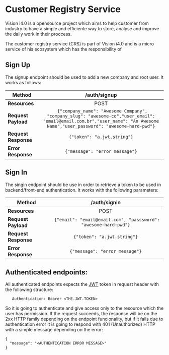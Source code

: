 # Customer Registry Service

Vision i4.0 is a opensource project which aims to help customer from industry to have a simple and efficiente way to store, analyse and improve the daily work in their proccess.

The customer registry service (CRS) is part of Vision i4.0 and is a micro service of his ecosystem which has the responsibility of 

## Sign Up

The signup endpoint should be used to add a new company and root user. It works as follows:

| **Method**            | /auth/signup          |
|-----------------------|:---------------------:|
| **Resources**         | POST                  |
| **Request Payload**   | ` {"company_name": "Awesome Company", "company_slug": "awesome-co","user_email": "email@email.com.br","user_name": "An Awesome Name","user_password": "awesome-hard-pwd"}` |
| **Request Response**  | `{"token": "a.jwt.string"}` |
| **Error Response**    | `{"message": "error message"}` |

## Sign In
The singin endpoint should be use in order to retrieve a token to be used in backend/front-end authentication. It works with the following parameters:

| **Method**            | /auth/signin          |
|-----------------------|:---------------------:|
| **Resources**         | POST                  |
| **Request Payload**   | ` {"email": "email@email.com", "passsword": "awesome-hard-pwd"}` |
| **Request Response**  | `{"token": "a.jwt.string"}` |
| **Error Response**    | `{"message": "error message"}` |


## Authenticated endpoints:

All authenticated endpoints expects the [JWT](https://jwt.io/) token in request header with the following structure:
```
   Authentication: Bearer <THE.JWT.TOKEN>
```

So it is going to authenticate and give access only to the resource which the user has permission. If the request succeeds, the response will be on the 2xx HTTP family depending on the endpoint funcionality, but if it fails due to authentication error it is going to respond with 401 (Unauthorized) HTTP with a simple message depending on the error:

```
{
  "message": "<AUTHENTICATION ERROR MESSAGE>"
}
```
